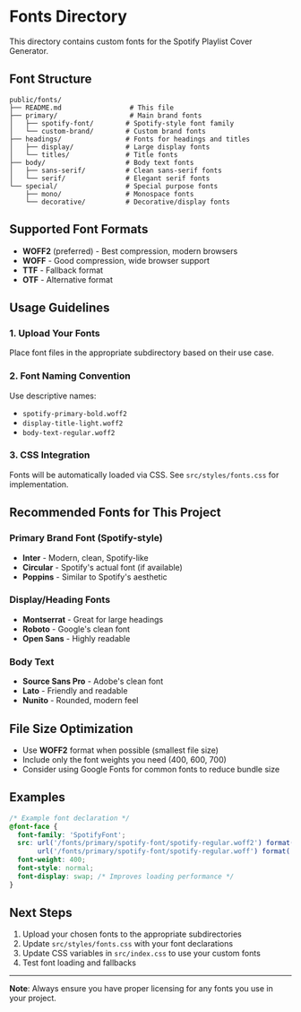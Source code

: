 # Fonts Directory

This directory contains custom fonts for the Spotify Playlist Cover Generator.

## Font Structure

```
public/fonts/
├── README.md                 # This file
├── primary/                  # Main brand fonts
│   ├── spotify-font/        # Spotify-style font family
│   └── custom-brand/        # Custom brand fonts
├── headings/                # Fonts for headings and titles
│   ├── display/             # Large display fonts
│   └── titles/              # Title fonts
├── body/                    # Body text fonts
│   ├── sans-serif/          # Clean sans-serif fonts
│   └── serif/               # Elegant serif fonts
└── special/                 # Special purpose fonts
    ├── mono/                # Monospace fonts
    └── decorative/          # Decorative/display fonts
```

## Supported Font Formats

- **WOFF2** (preferred) - Best compression, modern browsers
- **WOFF** - Good compression, wide browser support
- **TTF** - Fallback format
- **OTF** - Alternative format

## Usage Guidelines

### 1. Upload Your Fonts
Place font files in the appropriate subdirectory based on their use case.

### 2. Font Naming Convention
Use descriptive names:
- `spotify-primary-bold.woff2`
- `display-title-light.woff2`
- `body-text-regular.woff2`

### 3. CSS Integration
Fonts will be automatically loaded via CSS. See `src/styles/fonts.css` for implementation.

## Recommended Fonts for This Project

### Primary Brand Font (Spotify-style)
- **Inter** - Modern, clean, Spotify-like
- **Circular** - Spotify's actual font (if available)
- **Poppins** - Similar to Spotify's aesthetic

### Display/Heading Fonts
- **Montserrat** - Great for large headings
- **Roboto** - Google's clean font
- **Open Sans** - Highly readable

### Body Text
- **Source Sans Pro** - Adobe's clean font
- **Lato** - Friendly and readable
- **Nunito** - Rounded, modern feel

## File Size Optimization

- Use **WOFF2** format when possible (smallest file size)
- Include only the font weights you need (400, 600, 700)
- Consider using Google Fonts for common fonts to reduce bundle size

## Examples

```css
/* Example font declaration */
@font-face {
  font-family: 'SpotifyFont';
  src: url('/fonts/primary/spotify-font/spotify-regular.woff2') format('woff2'),
       url('/fonts/primary/spotify-font/spotify-regular.woff') format('woff');
  font-weight: 400;
  font-style: normal;
  font-display: swap; /* Improves loading performance */
}
```

## Next Steps

1. Upload your chosen fonts to the appropriate subdirectories
2. Update `src/styles/fonts.css` with your font declarations
3. Update CSS variables in `src/index.css` to use your custom fonts
4. Test font loading and fallbacks

---

**Note**: Always ensure you have proper licensing for any fonts you use in your project.
